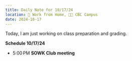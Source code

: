 ```yaml
---
title: Daily Note for 10/17/24
location: 🏡 Work from Home, 🌃🏫 CBC Campus
date: 2024-10-17
---
```

Today, I am just working on class preparation and grading.

**Schedule 10/17/24**

- 5:00 PM **SOWK Club meeting**